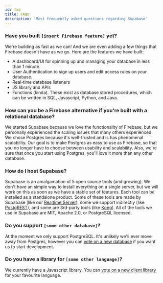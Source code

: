 ```yaml
---
id: faq
title: FAQs
description: 'Most frequently asked questions regarding Supabase'
---
```


### Have you built `[insert Firebase feature]` yet?

We're building as fast as we can! And we are even adding a few things that Firebase doesn't have as we go. Here are the features we have built:

- A dashboard/UI for spinning up and managing your database in less than 1 minute.
- User Authentication to sign up users and edit access rules on your database.
- Real-time database listeners
- JS library and APIs
- Functions (kinda). These exist as database stored procedures, which can be written in SQL, Javascript, Python, and Java.

### How can you be a Firebase alternative if you're built with a relational database?

We started Supabase because we love the functionality of Firebase, but we personally experienced the scaling issues that many others experienced. We chose Postgres because it's well-trusted and is has phenomenal scalability. Our goal is to make Postgres as easy to use as Firebase, so that you no longer have to choose between usability and scalability. Also, we're sure that once you start using Postgres, you'll love it more than any other database.

### How do I host Supabase?

Supabase is an amalgamation of 5 open source tools (and growing). We don't have an simple way to install everything on a single server, but we will work on this as soon as we have a stable set of features. Each tool can be installed as a standalone product. Some of these tools are made by Supabase (like our [Realtime Server](https://github.com/supabase/realtime)), some we support indirectly (like [PostgREST](http://postgrest.org/en/v7.0.0/)), and some are 3rd-party tools (like [Kong](https://github.com/Kong/kong)). All of the tools we use in Supabase are MIT, Apache 2.0, or PostgreSQL licensed.

### Do you support `[some other database]`?

At the moment we only support PostgreSQL. It's unlikely we'll ever move away from Postgres, however you can [vote on a new database](https://github.com/supabase/supabase/issues/6) if you want us to start development.

### Do you have a library for `[some other language]`?

We currently have a Javascript library. You can [vote on a new client library](https://github.com/supabase/supabase/issues/5) for your favourite language.

